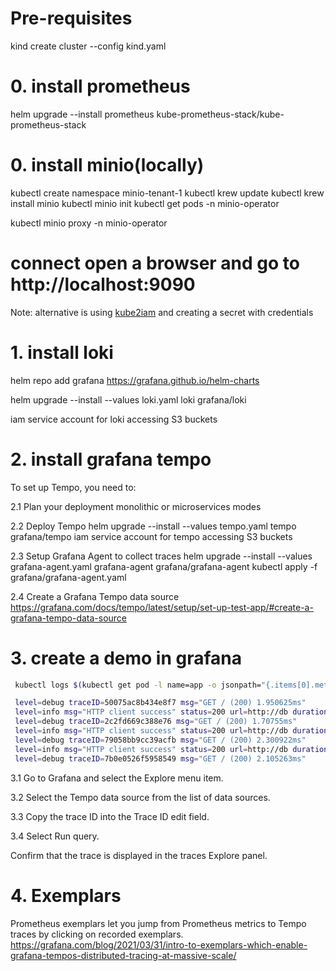 # Pre-requisites

kind create cluster --config kind.yaml

# 0. install prometheus 
helm upgrade --install prometheus kube-prometheus-stack/kube-prometheus-stack

# 0. install minio(locally)

kubectl create namespace minio-tenant-1
kubectl krew update
kubectl krew install minio
kubectl minio init
kubectl get pods -n minio-operator

kubectl minio proxy -n minio-operator
# connect open a browser and go to http://localhost:9090

Note: alternative is using [kube2iam](https://github.com/jtblin/kube2iam) and creating a secret with credentials

# 1. install loki
helm repo add grafana https://grafana.github.io/helm-charts

helm upgrade --install --values loki.yaml loki grafana/loki

iam service account for loki accessing S3 buckets

# 2. install grafana tempo
    
To set up Tempo, you need to:

2.1 Plan your deployment
    monolithic or microservices modes

2.2 Deploy Tempo
helm upgrade --install --values tempo.yaml tempo grafana/tempo
iam service account for tempo accessing S3 buckets

2.3 Setup Grafana Agent to collect traces
helm upgrade --install --values grafana-agent.yaml grafana-agent grafana/grafana-agent
kubectl apply -f grafana/grafana-agent.yaml

2.4 Create a Grafana Tempo data source
https://grafana.com/docs/tempo/latest/setup/set-up-test-app/#create-a-grafana-tempo-data-source

# 3. create a demo in grafana

```sh
 kubectl logs $(kubectl get pod -l name=app -o jsonpath="{.items[0].metadata.name}")

 level=debug traceID=50075ac8b434e8f7 msg="GET / (200) 1.950625ms"
 level=info msg="HTTP client success" status=200 url=http://db duration=1.297806ms traceID=2c2fd669c388e76
 level=debug traceID=2c2fd669c388e76 msg="GET / (200) 1.70755ms"
 level=info msg="HTTP client success" status=200 url=http://db duration=1.853271ms traceID=79058bb9cc39acfb
 level=debug traceID=79058bb9cc39acfb msg="GET / (200) 2.300922ms"
 level=info msg="HTTP client success" status=200 url=http://db duration=1.381894ms traceID=7b0e0526f5958549
 level=debug traceID=7b0e0526f5958549 msg="GET / (200) 2.105263ms"
```

3.1 Go to Grafana and select the Explore menu item.

3.2 Select the Tempo data source from the list of data sources.

3.3 Copy the trace ID into the Trace ID edit field.

3.4 Select Run query.

Confirm that the trace is displayed in the traces Explore panel.

# 4. Exemplars

Prometheus exemplars let you jump from Prometheus metrics to Tempo traces by clicking on recorded exemplars.
https://grafana.com/blog/2021/03/31/intro-to-exemplars-which-enable-grafana-tempos-distributed-tracing-at-massive-scale/

